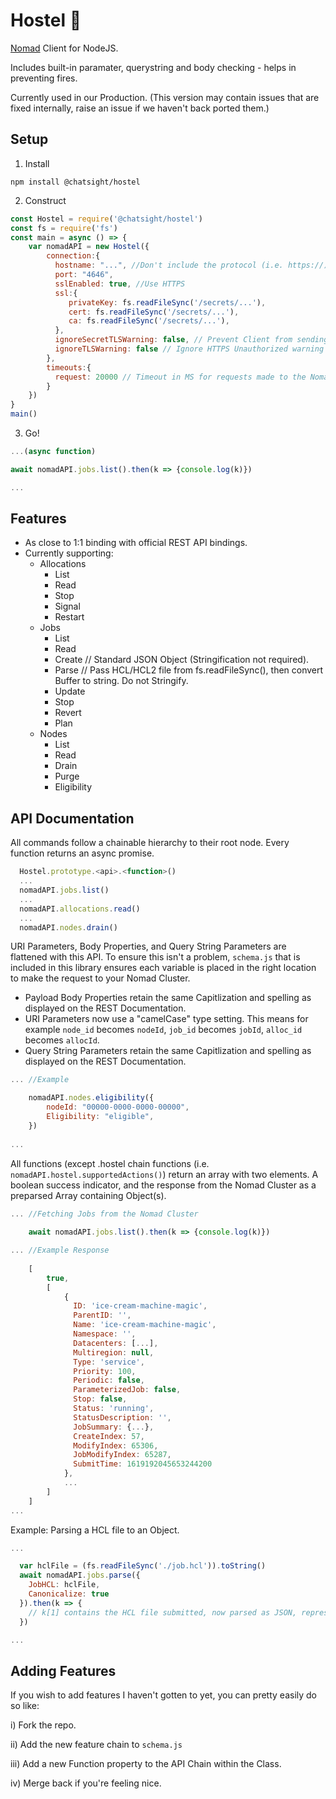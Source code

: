 # Hostel 🏨 
[Nomad](https://www.nomadproject.io/) Client for NodeJS. 

Includes built-in paramater, querystring and body checking - helps in preventing fires.

Currently used in our Production. (This version may contain issues that are fixed internally, raise an issue if we haven't back ported them.)

## Setup

1) Install
```shell
npm install @chatsight/hostel
```

2) Construct
```javascript
const Hostel = require('@chatsight/hostel')
const fs = require('fs')
const main = async () => {
    var nomadAPI = new Hostel({
        connection:{
          hostname: "...", //Don't include the protocol (i.e. https://) here.
          port: "4646",
          sslEnabled: true, //Use HTTPS
          ssl:{
             privateKey: fs.readFileSync('/secrets/...'),
             cert: fs.readFileSync('/secrets/...'),
             ca: fs.readFileSync('/secrets/...'),
          },
          ignoreSecretTLSWarning: false, // Prevent Client from sending SecretID if HTTP is accidently selected. Set to true to ignore.
          ignoreTLSWarning: false // Ignore HTTPS Unauthorized warning by setting to true.
        },
        timeouts:{
          request: 20000 // Timeout in MS for requests made to the Nomad Cluster.
        }
    })
}
main()
```
3) Go!
```javascript
...(async function)

await nomadAPI.jobs.list().then(k => {console.log(k)})

...
```


## Features
* As close to 1:1 binding with official REST API bindings.
* Currently supporting: 
  * Allocations
    * List
    * Read
    * Stop
    * Signal
    * Restart
  * Jobs
    * List
    * Read
    * Create // Standard JSON Object (Stringification not required).
    * Parse // Pass HCL/HCL2 file from fs.readFileSync(), then convert Buffer to string. Do not Stringify.
    * Update
    * Stop
    * Revert
    * Plan
  * Nodes
    * List
    * Read
    * Drain
    * Purge
    * Eligibility

## API Documentation

All commands follow a chainable hierarchy to their root node. Every function returns an async promise.

```javascript
  Hostel.prototype.<api>.<function>()
  ...
  nomadAPI.jobs.list()
  ...
  nomadAPI.allocations.read()
  ...
  nomadAPI.nodes.drain()

```

URI Parameters, Body Properties, and Query String Parameters are flattened with this API. To ensure this isn't a problem, `schema.js` that is included in this library ensures each variable is placed in the right location to make the request to your Nomad Cluster.

* Payload Body Properties retain the same Capitlization and spelling as displayed on the REST Documentation.
* URI Parameters now use a "camelCase" type setting. This means for example `node_id` becomes `nodeId`, `job_id` becomes `jobId`, `alloc_id` becomes `allocId`.
* Query String Parameters retain the same Capitlization and spelling as displayed on the REST Documentation.

```javascript
... //Example

    nomadAPI.nodes.eligibility({
        nodeId: "00000-0000-0000-00000",
        Eligibility: "eligible",
    })
    
...

```

All functions (except .hostel chain functions (i.e. `nomadAPI.hostel.supportedActions()`) return an array with two elements. A boolean success indicator, and the response from the Nomad Cluster as a preparsed Array containing Object(s).

```javascript
... //Fetching Jobs from the Nomad Cluster
    
    await nomadAPI.jobs.list().then(k => {console.log(k)})

... //Example Response
    
    [
        true, 
        [
            {
              ID: 'ice-cream-machine-magic',
              ParentID: '',
              Name: 'ice-cream-machine-magic',
              Namespace: '',
              Datacenters: [...],
              Multiregion: null,
              Type: 'service',
              Priority: 100,
              Periodic: false,
              ParameterizedJob: false,
              Stop: false,
              Status: 'running',
              StatusDescription: '',
              JobSummary: {...},
              CreateIndex: 57,
              ModifyIndex: 65306,
              JobModifyIndex: 65287,
              SubmitTime: 1619192045653244200
            },
            ...
        ]
    ]
...

```

Example: Parsing a HCL file to an Object.

```javascript
...

  var hclFile = (fs.readFileSync('./job.hcl')).toString()
  await nomadAPI.jobs.parse({
    JobHCL: hclFile,
    Canonicalize: true
  }).then(k => {
    // k[1] contains the HCL file submitted, now parsed as JSON, represented by an Object
  })

...
```


## Adding Features

If you wish to add features I haven't gotten to yet, you can pretty easily do so like:

i) Fork the repo.

ii) Add the new feature chain to `schema.js`

iii) Add a new Function property to the API Chain within the Class.

iv) Merge back if you're feeling nice.
